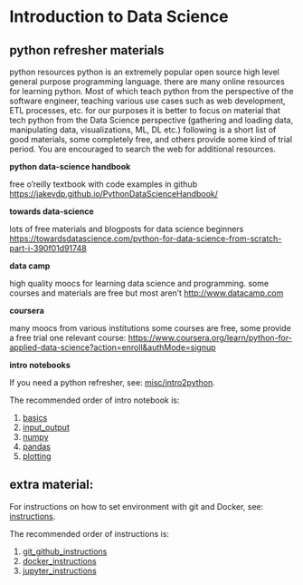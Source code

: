 # Introduction to Data Science

## python refresher materials

python resources
python is an extremely popular open source high level general purpose programming language.
there are many online resources for learning python. Most of which teach python from the perspective of the software engineer, teaching various use cases such as web development, ETL processes, etc.
for our purposes it is better to focus on material that tech python from the Data Science perspective (gathering and loading data, manipulating data, visualizations, ML, DL etc.)
following is a short list of good materials, some completely free, and others provide some kind of trial period. You are encouraged to search the web for additional resources.

__python data-science handbook__

free o’reilly textbook with code examples in github
https://jakevdp.github.io/PythonDataScienceHandbook/

__towards data-science__

lots of free materials and blogposts for data science beginners
https://towardsdatascience.com/python-for-data-science-from-scratch-part-i-390f01d91748

__data camp__

high quality moocs for learning data science and programming.
some courses and materials are free but most aren’t
http://www.datacamp.com

__coursera__ 

many moocs from various institutions 
some courses are free, some provide a free trial 
one relevant course:
https://www.coursera.org/learn/python-for-applied-data-science?action=enroll&authMode=signup

__intro notebooks__

If you need a python refresher, see: [misc/intro2python](misc/intro2python).

The recommended order of intro notebook is:

1. [basics](misc/intro2python/basics.ipynb)
2. [input_output](misc/intro2python/input_output.ipynb)
3. [numpy](misc/intro2python/numpy.ipynb)
4. [pandas](misc/intro2python/pandas.ipynb)
5. [plotting](misc/intro2python/plotting.ipynb)



## extra material:

For instructions on how to set environment with git and Docker, see: [instructions](instructions).

The recommended order of instructions is:

1. [git_github_instructions](instructions/git_github_instructions.md)
2. [docker_instructions](instructions/docker_instructions.md)
3. [jupyter_instructions](instructions/jupyter_instructions.md)


